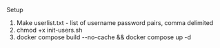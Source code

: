 Setup

1. Make userlist.txt - list of username password pairs, comma delimited
2. chmod +x init-users.sh
3. docker compose build --no-cache && docker compose up -d
